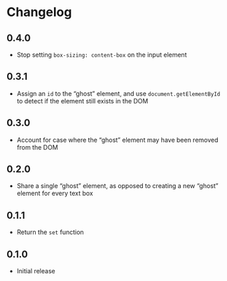 # Changelog

## 0.4.0
- Stop setting `box-sizing: content-box` on the input element

## 0.3.1
- Assign an `id` to the &ldquo;ghost&rdquo; element, and use `document.getElementById` to detect if the element still exists in the DOM

## 0.3.0
- Account for case where the &ldquo;ghost&rdquo; element may have been removed from the DOM

## 0.2.0
- Share a single &ldquo;ghost&rdquo; element, as opposed to creating a new &ldquo;ghost&rdquo; element for every text box

## 0.1.1
- Return the `set` function

## 0.1.0
- Initial release

